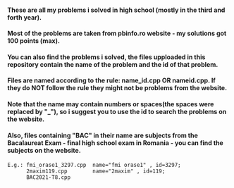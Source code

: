 #### These are all my problems i solved in high school (mostly in the third and forth year).
#### Most of the problems are taken from pbinfo.ro website - my solutions got 100 points (max).
#### You can also find the problems i solved, the files upploaded in this repository contain the name of the problem and the id of that problem.
#### Files are named according to the rule: name_id.cpp OR nameid.cpp. If they do NOT follow the rule they might not be problems from the website.
#### Note that the name may contain numbers or spaces(the spaces were replaced by "_"), so i suggest you to use the id to search the problems on the website.
#### Also, files containing "BAC" in their name are subjects from the Bacalaureat Exam - final high school exam in Romania - you can find the subjects on the website.
```
E.g.: fmi_orase1_3297.cpp  name="fmi orase1" , id=3297;
      2maxim119.cpp        name="2maxim" , id=119;
      BAC2021-T8.cpp
```
